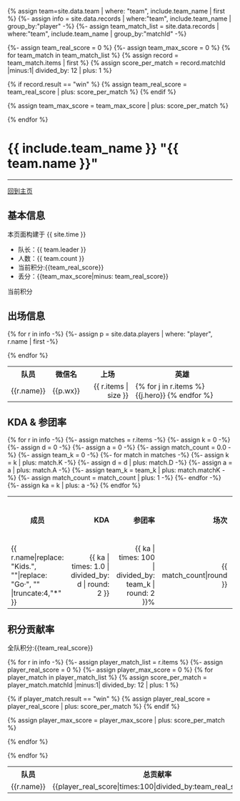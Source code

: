 {% assign team=site.data.team | where: "team", include.team_name | first %}
{%- assign info = site.data.records | where:"team", include.team_name | group_by:"player" -%}
{%- assign team_match_list = site.data.records | where:"team", include.team_name | group_by:"matchId" -%}

{%- assign team_real_score = 0 %}
{%- assign team_max_score = 0 %}
{% for team_match in team_match_list %}
  {% assign record = team_match.items | first %}
 {% assign score_per_match = record.matchId |minus:1| divided_by: 12 | plus: 1 %}


  {% if record.result == "win" %}
    {% assign team_real_score = team_real_score | plus: score_per_match %}
  {% endif %}
    
  {% assign team_max_score = team_max_score | plus: score_per_match %}

    
{% endfor %}

# {{ include.team_name }} "{{ team.name }}"
---
[回到主页](index.html)

## 基本信息
本页面构建于 {{ site.time }}

- 队长：{{ team.leader }}
- 人数：{{ team.count }}
- 当前积分:{{team_real_score}}
- 丢分：{{team_max_score|minus: team_real_score}}

当前积分

## 出场信息

<table>
 <tr>
    <th>队员</th>
    <th>微信名</th>
    <th>上场</th>
    <th style="text-align:center">英雄</th>
  </tr>

{% for r in info -%}
{%- assign p = site.data.players | where: "player", r.name | first -%}
<tr>
  <td>  {{r.name}}  </td>
  <td>  {{p.wx}}    </td>
  <td style="text-align:right">  {{ r.items | size }}   </td>
  <td>  {% for j in r.items %}  {{j.hero}}  {% endfor %}  </td>
</tr>
{% endfor %}
</table>

## KDA & 参团率

<table>
  <tr>
    <th style="text-align:center">成员</th>
    <th style="text-align:right">KDA</th>
    <th style="text-align:right">参团率</th>
    <th style="text-align:right">场次</th>
    <th style="text-align:right">击杀</th>
    <th style="text-align:right">死亡</th>
    <th style="text-align:right">助攻</th>
    <th style="text-align:right">涉及人头</th>
    <th style="text-align:right">全队人头</th>
  </tr>
{% for r in info -%}
  {%- assign matches = r.items -%}
  {%- assign k = 0 -%}
  {%- assign d = 0 -%}
  {%- assign a = 0 -%}
  {%- assign match_count = 0.0 -%}
  {%- assign team_k = 0 -%}
  {%- for match in matches -%}
      {%- assign k = k | plus: match.K -%}
      {%- assign d = d | plus: match.D -%}
      {%- assign a = a | plus: match.A -%}
      {%- assign team_k = team_k | plus: match.matchK -%}
      {%- assign match_count = match_count | plus: 1 -%}
  {%- endfor -%}  
  {%- assign ka = k | plus: a -%}
<tr> 
  <td> {{ r.name|replace: "Kids.", ""|replace: "Go·", "" |truncate:4,"*"  }} </td>
  <td style="text-align:right"> {{ ka | times: 1.0 | divided_by: d | round: 2 }} </td>
  <td style="text-align:right"> {{ ka | times: 100 | divided_by: team_k | round: 2 }}% </td>
  <td style="text-align:right"> {{ match_count|round }} </td>
  <td style="text-align:right"> {{ k }}  </td>
  <td style="text-align:right"> {{ d }}  </td>
  <td style="text-align:right"> {{ a }} </td> 
  <td style="text-align:right"> {{ ka }} </td> 
  <td style="text-align:right"> {{ team_k }} </td>
</tr>
{% endfor %}
</table>

## 积分贡献率
全队积分:{{team_real_score}}

<table>
 <tr>
    <th>队员</th>
    <th>总贡献率</th>
  <th>拿分效率</th>
  <th>场次</th>
    <th>贡献积分</th>
    <th style="text-align:center">全胜可积</th>
 
  </tr>

{% for r in info -%}
{%- assign player_match_list = r.items %}
{%- assign player_real_score = 0 %}
{%- assign player_max_score = 0 %}
{% for player_match in player_match_list %}
  {% assign score_per_match = player_match.matchId |minus:1| divided_by: 12 | plus: 1 %}

  {% if player_match.result == "win" %}
    {% assign player_real_score = player_real_score | plus: score_per_match %}
  {% endif %}
    
  {% assign player_max_score = player_max_score | plus: score_per_match %}

    
{% endfor %}
<tr>
  <td>  {{r.name}}  </td>
   <td style="text-align:right">  {{player_real_score|times:100|divided_by:team_real_score}}%   </td>
 <td style="text-align:right">  {{player_real_score|times:100|divided_by:player_max_score}}%    </td>
  <td style="text-align:right">  {{player_match_list|size}}    </td>
  <td style="text-align:right">  {{player_real_score}}    </td>
  <td style="text-align:right">  {{player_max_score}}   </td>
 
</tr>
{% endfor %}
</table>



